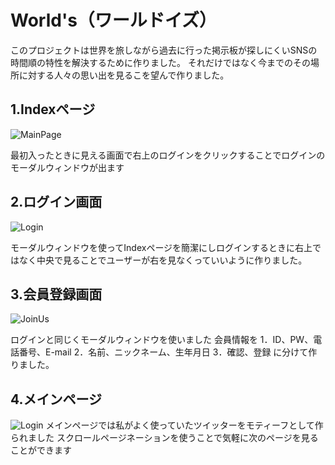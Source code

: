 # World's（ワールドイズ）

このプロジェクトは世界を旅しながら過去に行った掲示板が探しにくいSNSの時間順の特性を解決するために作りました。
それだけではなく今までのその場所に対する人々の思い出を見るこを望んで作りました。


## 1.Indexページ
![MainPage](https://user-images.githubusercontent.com/35514984/197023108-0342fcf2-739c-426d-9852-428edccb734f.png)

最初入ったときに見える画面で右上のログインをクリックすることでログインのモーダルウィンドウが出ます




## 2.ログイン画面
![Login](https://user-images.githubusercontent.com/35514984/197023149-6010740f-e79f-4bea-bd08-27e279bdb209.png)

モーダルウィンドウを使ってIndexページを簡潔にしログインするときに右上ではなく中央で見ることでユーザーが右を見なくっていいように作りました。



## 3.会員登録画面
![JoinUs](https://user-images.githubusercontent.com/35514984/197023143-19d933e0-9137-44d6-b2b5-0d4c286d06b0.png)

ログインと同じくモーダルウィンドウを使いました
会員情報を
1．ID、PW、電話番号、E-mail
2．名前、ニックネーム、生年月日
3．確認、登録
に分けて作りました。

## 4.メインページ
![Login](https://user-images.githubusercontent.com/35514984/197023149-6010740f-e79f-4bea-bd08-27e279bdb209.png)
メインページでは私がよく使っていたツイッターをモティーフとして作られました
スクロールページネーションを使うことで気軽に次のページを見ることができます



